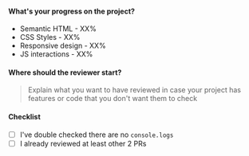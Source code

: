 #### What's your progress on the project?
- Semantic HTML - XX%
- CSS Styles - XX%
- Responsive design - XX%
- JS interactions - XX%

#### Where should the reviewer start?
> Explain what you want to have reviewed in case your project has features or code that you don't want them to check

#### Checklist
- [ ] I've double checked there are no `console.logs`
- [ ] I already reviewed at least other 2 PRs
